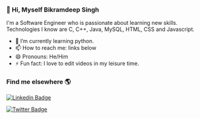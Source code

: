 ### 👋 Hi, Myself Bikramdeep Singh 

I'm a Software Engineer who is passionate about learning new skills.
Technologies I know are C, C++, Java, MySQL, HTML, CSS and Javascript. 

- 🌱 I’m currently learning python.
- 📫 How to reach me: links below
- 😄 Pronouns: He/Him
- ⚡ Fun fact: I love to edit videos in my leisure time.

### Find me elsewhere 🌎
[![Linkedin Badge](https://img.shields.io/badge/-LinkedIn-blue?style=flat-square&logo=Linkedin&logoColor=white&link=https://www.linkedin.com/in/harshkumarkhatri/)](https://www.linkedin.com/in/bikramdeep-singh-b00492201/)

[![Twitter Badge](https://img.shields.io/badge/-Twitter-1ca0f1?style=flat-square&labelColor=1ca0f1&logo=twitter&logoColor=white&link=https://twitter.com/_diogorodrigues)](https://twitter.com/biksaini20)






